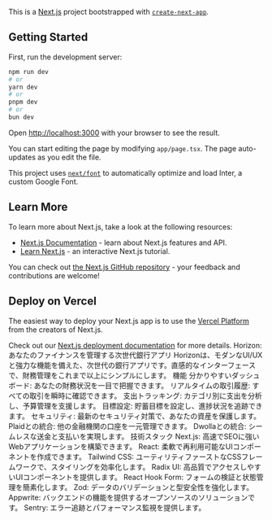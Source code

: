 This is a [Next.js](https://nextjs.org/) project bootstrapped with [`create-next-app`](https://github.com/vercel/next.js/tree/canary/packages/create-next-app).

## Getting Started

First, run the development server:

```bash
npm run dev
# or
yarn dev
# or
pnpm dev
# or
bun dev
```

Open [http://localhost:3000](http://localhost:3000) with your browser to see the result.

You can start editing the page by modifying `app/page.tsx`. The page auto-updates as you edit the file.

This project uses [`next/font`](https://nextjs.org/docs/basic-features/font-optimization) to automatically optimize and load Inter, a custom Google Font.

## Learn More

To learn more about Next.js, take a look at the following resources:

- [Next.js Documentation](https://nextjs.org/docs) - learn about Next.js features and API.
- [Learn Next.js](https://nextjs.org/learn) - an interactive Next.js tutorial.

You can check out [the Next.js GitHub repository](https://github.com/vercel/next.js/) - your feedback and contributions are welcome!

## Deploy on Vercel

The easiest way to deploy your Next.js app is to use the [Vercel Platform](https://vercel.com/new?utm_medium=default-template&filter=next.js&utm_source=create-next-app&utm_campaign=create-next-app-readme) from the creators of Next.js.

Check out our [Next.js deployment documentation](https://nextjs.org/docs/deployment) for more details.
Horizon: あなたのファイナンスを管理する次世代銀行アプリ
Horizonは、モダンなUI/UXと強力な機能を備えた、次世代の銀行アプリです。直感的なインターフェースで、財務管理をこれまで以上にシンプルにします。
機能
分かりやすいダッシュボード: あなたの財務状況を一目で把握できます。
リアルタイムの取引履歴: すべての取引を瞬時に確認できます。
支出トラッキング: カテゴリ別に支出を分析し、予算管理を支援します。
目標設定: 貯蓄目標を設定し、進捗状況を追跡できます。
セキュリティ: 最新のセキュリティ対策で、あなたの資産を保護します。
Plaidとの統合: 他の金融機関の口座を一元管理できます。
Dwollaとの統合: シームレスな送金と支払いを実現します。
技術スタック
Next.js: 高速でSEOに強いWebアプリケーションを構築できます。
React: 柔軟で再利用可能なUIコンポーネントを作成できます。
Tailwind CSS: ユーティリティファーストなCSSフレームワークで、スタイリングを効率化します。
Radix UI: 高品質でアクセスしやすいUIコンポーネントを提供します。
React Hook Form: フォームの検証と状態管理を簡素化します。
Zod: データのバリデーションと型安全性を強化します。
Appwrite: バックエンドの機能を提供するオープンソースのソリューションです。
Sentry: エラー追跡とパフォーマンス監視を提供します。

